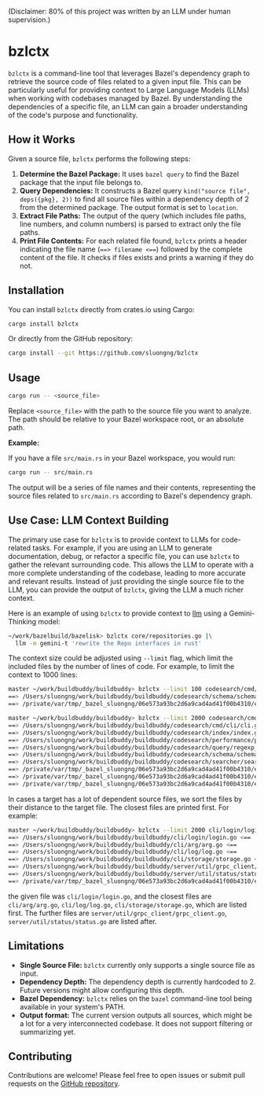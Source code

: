 (Disclaimer: 80% of this project was written by an LLM under human supervision.)

# bzlctx

`bzlctx` is a command-line tool that leverages Bazel's dependency graph to retrieve the source code of files related to a given input file. This can be particularly useful for providing context to Large Language Models (LLMs) when working with codebases managed by Bazel. By understanding the dependencies of a specific file, an LLM can gain a broader understanding of the code's purpose and functionality.

## How it Works

Given a source file, `bzlctx` performs the following steps:

1.  **Determine the Bazel Package:** It uses `bazel query` to find the Bazel package that the input file belongs to.
2.  **Query Dependencies:** It constructs a Bazel query `kind("source file", deps({pkg}, 2))` to find all source files within a dependency depth of 2 from the determined package. The output format is set to `location`.
3.  **Extract File Paths:** The output of the query (which includes file paths, line numbers, and column numbers) is parsed to extract only the file paths.
4.  **Print File Contents:**  For each related file found, `bzlctx` prints a header indicating the file name (`==> filename <==`) followed by the complete content of the file.  It checks if files exists and prints a warning if they do not.

## Installation

You can install `bzlctx` directly from crates.io using Cargo:

```bash
cargo install bzlctx
```
Or directly from the GitHub repository:
```bash
cargo install --git https://github.com/sluongng/bzlctx
```

## Usage

```bash
cargo run -- <source_file>
```

Replace `<source_file>` with the path to the source file you want to analyze.  The path should be relative to your Bazel workspace root, or an absolute path.

**Example:**

If you have a file `src/main.rs` in your Bazel workspace, you would run:

```bash
cargo run -- src/main.rs
```

The output will be a series of file names and their contents, representing the source files related to `src/main.rs` according to Bazel's dependency graph.

## Use Case: LLM Context Building

The primary use case for `bzlctx` is to provide context to LLMs for code-related tasks. For example, if you are using an LLM to generate documentation, debug, or refactor a specific
file, you can use `bzlctx` to gather the relevant surrounding code.  This allows the LLM to operate with a more complete understanding of the codebase, leading to more accurate and
relevant results.  Instead of just providing the single source file to the LLM, you can provide the output of `bzlctx`, giving the LLM a much richer context.

Here is an example of using `bzlctx` to provide context to [llm](https://github.com/simonw/llm/) using a Gemini-Thinking model:

```bash
~/work/bazelbuild/bazelisk> bzlctx core/repositories.go |\
  llm -m gemini-t 'rewrite the Repo interfaces in rust'
```

The context size could be adjusted using `--limit` flag, which limit the included files by the number of lines of code. For example, to limit the context to 1000 lines:

```bash
master ~/work/buildbuddy/buildbuddy> bzlctx --limit 100 codesearch/cmd/cli/cli.go | grep '==>'
==> /Users/sluongng/work/buildbuddy/buildbuddy/codesearch/schema/schema.go <==
==> /private/var/tmp/_bazel_sluongng/06e573a93bc2d6a9cad4ad41f00b4310/external/com_github_cockroachdb_pebble/logger.go <==

master ~/work/buildbuddy/buildbuddy> bzlctx --limit 2000 codesearch/cmd/cli/cli.go | grep '==>'
==> /Users/sluongng/work/buildbuddy/buildbuddy/codesearch/cmd/cli/cli.go <==
==> /Users/sluongng/work/buildbuddy/buildbuddy/codesearch/index/index.go <==
==> /Users/sluongng/work/buildbuddy/buildbuddy/codesearch/performance/performance.go <==
==> /Users/sluongng/work/buildbuddy/buildbuddy/codesearch/query/regexp_query.go <==
==> /Users/sluongng/work/buildbuddy/buildbuddy/codesearch/schema/schema.go <==
==> /Users/sluongng/work/buildbuddy/buildbuddy/codesearch/searcher/searcher.go <==
==> /private/var/tmp/_bazel_sluongng/06e573a93bc2d6a9cad4ad41f00b4310/external/com_github_cockroachdb_pebble/cache.go <==
==> /private/var/tmp/_bazel_sluongng/06e573a93bc2d6a9cad4ad41f00b4310/external/com_github_cockroachdb_pebble/comparer.go <==
==> /private/var/tmp/_bazel_sluongng/06e573a93bc2d6a9cad4ad41f00b4310/external/com_github_cockroachdb_pebble/logger.go <==
```

In cases a target has a lot of dependent source files, we sort the files by their distance to the target file.  The closest files are printed first. For example:

```bash
master ~/work/buildbuddy/buildbuddy> bzlctx --limit 2000 cli/login/login.go | grep '==>'
==> /Users/sluongng/work/buildbuddy/buildbuddy/cli/login/login.go <==
==> /Users/sluongng/work/buildbuddy/buildbuddy/cli/arg/arg.go <==
==> /Users/sluongng/work/buildbuddy/buildbuddy/cli/log/log.go <==
==> /Users/sluongng/work/buildbuddy/buildbuddy/cli/storage/storage.go <==
==> /Users/sluongng/work/buildbuddy/buildbuddy/server/util/grpc_client/grpc_client.go <==
==> /Users/sluongng/work/buildbuddy/buildbuddy/server/util/status/status.go <==
==> /private/var/tmp/_bazel_sluongng/06e573a93bc2d6a9cad4ad41f00b4310/external/org_golang_google_grpc/metadata/metadata.go <==
```

the given file was `cli/login/login.go`, and the closest files are `cli/arg/arg.go`, `cli/log/log.go`, `cli/storage/storage.go`, which are listed first. The further files are `server/util/grpc_client/grpc_client.go`, `server/util/status/status.go` are listed after.

## Limitations

*   **Single Source File:**  `bzlctx` currently only supports a single source file as input.
*   **Dependency Depth:** The dependency depth is currently hardcoded to 2.  Future versions might allow configuring this depth.
*   **Bazel Dependency:** `bzlctx` relies on the `bazel` command-line tool being available in your system's PATH.
*   **Output format:**  The current version outputs all sources, which might be a lot for a very interconnected codebase. It does not support filtering or summarizing yet.

## Contributing

Contributions are welcome!  Please feel free to open issues or submit pull requests on the [GitHub repository](https://github.com/sluongng/bzlctx).

